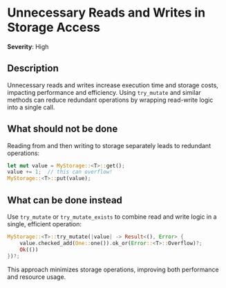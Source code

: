 # Unnecessary Reads and Writes in Storage Access

**Severity**: High

## Description

Unnecessary reads and writes increase execution time and storage costs, impacting performance and efficiency. Using
`try_mutate` and similar methods can reduce redundant operations by wrapping read-write logic into a single call.

## What should not be done

Reading from and then writing to storage separately leads to redundant operations:

```rust
let mut value = MyStorage::<T>::get();
value += 1;  // this can overflow!
MyStorage::<T>::put(value);
```

## What can be done instead

Use `try_mutate` or `try_mutate_exists` to combine read and write logic in a single, efficient operation:

```rust
MyStorage::<T>::try_mutate(|value| -> Result<(), Error> {
    value.checked_add(One::one()).ok_or(Error::<T>::Overflow)?;
    Ok(())
})?;
```

This approach minimizes storage operations, improving both performance and resource usage.
